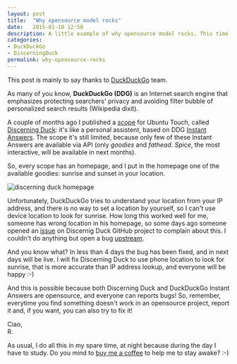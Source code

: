 ```yaml
---
layout: post
title:  "Why opensource model rocks"
date:   2015-01-10 12:50
description: A little example of why opensource model rocks. This time the example is by DuckDuckGo
categories:
- DuckDuckGo
- DiscerningDuck
permalink: why-opensource-rocks
---
```


This post is mainly to say thanks to [DuckDuckGo][ddg] team.

As many of you know, **DuckDuckGo (DDG)** is an Internet search engine that
emphasizes protecting searchers' privacy and avoiding filter bubble of
personalized search results (Wikipedia dixit).

A couple of months ago I published a [scope][scope] for Ubuntu Touch, called
[Discerning Duck][discerning]: it's like a personal assistent, based on DDG
[Instant Answers][ia]. The scope it's still limited, because only few of these
Instant Answers are available via API (only *goodies* and *fathead*. *Spice*,
the most interactive, will be available in next months).

So, every scope has an homepage, and I put in the homepage one of the available
goodies: sunrise and sunset in your location.

![discerning duck homepage](http://img.rpadovani.com/posts/ddg.png)

Unfortunately, DuckDuckGo tries to understand your location from your IP
address, and there is no way to set a location by yourself, so I can't use
device location to look for sunrise. How long this worked well for me, someone
has wrong location in his homepage, so some days ago someone opened an
[issue][issue] on Discernig Duck GitHub project to complain about this. I
couldn't do anything but open a bug [upstream][upstream].

And you know what? In less than 4 days the bug has been fixed, and in next days
will be live. I will fix Discerning Duck to use phone location to look for
sunrise, that is more accurate than IP address lookup, and everyone will be
happy :-)

And this is possible because both Discerning Duck and DuckDuckGo Instant Answers
are opensource, and everyone can reports bugs! So, remember, everytime you find
something doesn't work in an opensource project, report it and, if you want, you
can also try to fix it!

Ciao, <br/>
R.

As usual, I do all this in my spare time, at night because during the day I
have to study. Do you mind to [buy me a coffee][coffee] to help me to stay
awake? :-)

[ddg]: https://duckduckgo.com/
[scope]: http://www.ubuntu.com/phone/scopes
[discerning]: https://github.com/rpadovani/discerning-duck
[ia]: https://duck.co/ia
[issue]: https://github.com/rpadovani/discerning-duck/issues/3
[upstream]: https://github.com/duckduckgo/zeroclickinfo-goodies/issues/901
[coffee]: http://rpadovani.com/donations/
